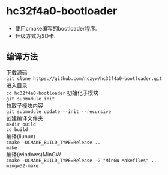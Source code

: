 # hc32f4a0-bootloader
 - 使用cmake编写的bootloader程序.
 - 升级方式为SD卡.
## 编译方法
下载源码  
`git clone https://github.com/nczyw/hc32f4a0-bootloader.git`  
进入目录  
`cd hc32f4a0-bootloader`
初始化子模块  
`git submodule init`  
拉取子模块内容  
`git submodule update --init --recursive`  
创建编译文件夹  
`mkdir build`  
`cd build`  
编译(liunux)  
`cmake -DCMAKE_BUILD_TYPE=Release ..`  
`make`  
编译(windows)MinGW  
`cmake -DCMAKE_BUILD_TYPE=Release -G "MinGW Makefiles" ..`  
`mingw32-make`